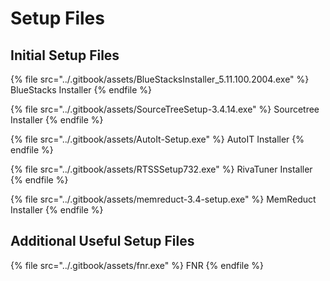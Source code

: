 # Setup Files

## Initial Setup Files

{% file src="../.gitbook/assets/BlueStacksInstaller_5.11.100.2004.exe" %}
BlueStacks Installer
{% endfile %}

{% file src="../.gitbook/assets/SourceTreeSetup-3.4.14.exe" %}
Sourcetree Installer
{% endfile %}

{% file src="../.gitbook/assets/AutoIt-Setup.exe" %}
AutoIT Installer
{% endfile %}

{% file src="../.gitbook/assets/RTSSSetup732.exe" %}
RivaTuner Installer
{% endfile %}

{% file src="../.gitbook/assets/memreduct-3.4-setup.exe" %}
MemReduct Installer
{% endfile %}

## Additional Useful Setup Files

{% file src="../.gitbook/assets/fnr.exe" %}
FNR
{% endfile %}

